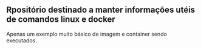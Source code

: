 ## Rpositório destinado a manter informações utéis de comandos linux e docker

Apenas um exemplo muito básico de imagem e container sendo executados.
